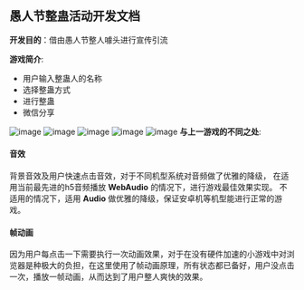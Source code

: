 ## 愚人节整蛊活动开发文档

**开发目的**：借由愚人节整人噱头进行宣传引流<br/>

**游戏简介**:

- 用户输入整蛊人的名称
- 选择整蛊方式
- 进行整蛊
- 微信分享


![image](http://cdn1.showjoy.com/images/81/814e86f2e5ed4ba6a105ca3762cf491b.jpg)
![image](http://cdn1.showjoy.com/images/0d/0da21f40d2a846a3aef11b1d5bc582b6.jpg)
![image](http://cdn1.showjoy.com/images/4e/4e9bbe8a813c436680fa482e9ae366d5.jpg)
![image](http://cdn1.showjoy.com/images/5f/5fbe508db9534731aeb015866a46a2b5.jpg)
![image](http://cdn1.showjoy.com/images/d4/d41d785bcacf452c85a94b8a0b4d4f21.jpg)
**与上一游戏的不同之处**:

#### 音效
 
背景音效及用户快速点击音效，对于不同机型系统对音频做了优雅的降级， 在适用当前最先进的h5音频播放 **WebAudio** 的情况下，进行游戏最佳效果实现。 不适用的情况下，适用 **Audio** 做优雅的降级，保证安卓机等机型能进行正常的游戏。

#### 帧动画

因为用户每点击一下需要执行一次动画效果，对于在没有硬件加速的小游戏中对浏览器是种极大的负担，在这里使用了帧动画原理，所有状态都已备好，用户没点击一次，播放一帧动画，从而达到了用户整人爽快的效果。
